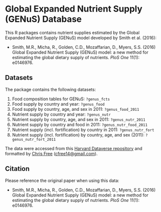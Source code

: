 # Global Expanded Nutrient Supply (GENuS) Database

This R packages contains nutrient supplies estimated by the Global Expanded Nutrient Supply (GENuS) model developed by Smith et al. (2016):

* Smith, M.R., Micha, R., Golden, C.D., Mozaffarian, D., Myers, S.S. (2016) Global Expanded Nutrient Supply (GENuS) model: a new method for estimating the global dietary supply of nutrients. _PloS One_ 11(1): e0146976.

## Datasets

The package contains the following datasets:

1. Food composition tables for GENuS: `?genus_fcts`
2. Food supply by country and year: `?genus_food`
3. Food supply by country, age, and sex in 2011: `?genus_food_2011`
4. Nutrient supply by country and year: `?genus_nutr`
5. Nutrient supply by country, age, and sex in 2011: `?genus_nutr_2011`
6. Nutrient supply by country and food in 2011: `?genus_nutr_food_2011`
7. Nutrient supply (incl. fortification) by country in 2011: `?genus_nutr_fort`
8. Nutrient supply (incl. fortification) by country, age, and sex (2011): `?genus_nutr_fort_2011`

The data were accessed from this [Harvard Dataverse repository](https://dataverse.harvard.edu/dataverse/GENuS) and formatted by [Chris Free](https://marine.rutgers.edu/~cfree/) (cfree14@gmail.com).

## Citation

Please reference the original paper when using this data:

* Smith, M.R., Micha, R., Golden, C.D., Mozaffarian, D., Myers, S.S. (2016) Global Expanded Nutrient Supply (GENuS) model: a new method for estimating the global dietary supply of nutrients. _PloS One_ 11(1): e0146976.
